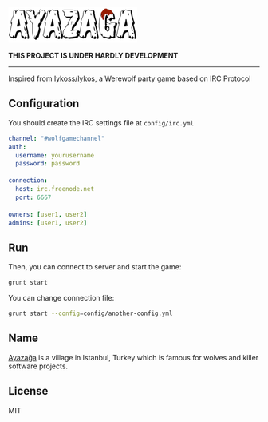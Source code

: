 ![Ayazağa](./.assets/images/logo-small.png)

**THIS PROJECT IS UNDER HARDLY DEVELOPMENT**
***

Inspired from [lykoss/lykos][1], a Werewolf party game based on IRC Protocol

[1]: http://github.com/lykoss/lykos

## Configuration

You should create the IRC settings file at `config/irc.yml`

```yaml
channel: "#wolfgamechannel"
auth:
  username: yourusername
  password: password

connection:
  host: irc.freenode.net
  port: 6667

owners: [user1, user2]
admins: [user1, user2]
```

## Run

Then, you can connect to server and start the game:

```bash
grunt start
```

You can change connection file:

```bash
grunt start --config=config/another-config.yml
```

## Name

[Ayazağa][1] is a village in Istanbul, Turkey which is famous for wolves and
killer software projects.

## License
MIT

[1]: http://tr.wikipedia.org/wiki/Ayaza%C4%9Fa,_Sar%C4%B1yer
